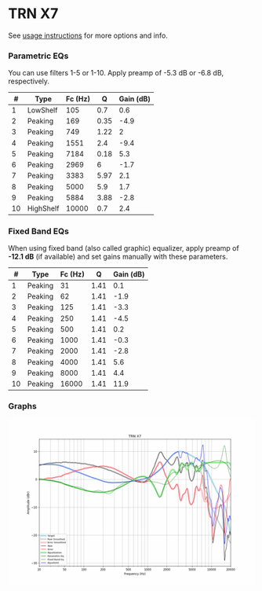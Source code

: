 # TRN X7
See [usage instructions](https://github.com/jaakkopasanen/AutoEq#usage) for more options and info.

### Parametric EQs
You can use filters 1-5 or 1-10. Apply preamp of -5.3 dB or -6.8 dB, respectively.

|   # | Type      |   Fc (Hz) |    Q |   Gain (dB) |
|-----|-----------|-----------|------|-------------|
|   1 | LowShelf  |       105 | 0.7  |         0.6 |
|   2 | Peaking   |       169 | 0.35 |        -4.9 |
|   3 | Peaking   |       749 | 1.22 |         2   |
|   4 | Peaking   |      1551 | 2.4  |        -9.4 |
|   5 | Peaking   |      7184 | 0.18 |         5.3 |
|   6 | Peaking   |      2969 | 6    |        -1.7 |
|   7 | Peaking   |      3383 | 5.97 |         2.1 |
|   8 | Peaking   |      5000 | 5.9  |         1.7 |
|   9 | Peaking   |      5884 | 3.88 |        -2.8 |
|  10 | HighShelf |     10000 | 0.7  |         2.4 |

### Fixed Band EQs
When using fixed band (also called graphic) equalizer, apply preamp of **-12.1 dB** (if available) and set gains manually with these parameters.

|   # | Type    |   Fc (Hz) |    Q |   Gain (dB) |
|-----|---------|-----------|------|-------------|
|   1 | Peaking |        31 | 1.41 |         0.1 |
|   2 | Peaking |        62 | 1.41 |        -1.9 |
|   3 | Peaking |       125 | 1.41 |        -3.3 |
|   4 | Peaking |       250 | 1.41 |        -4.5 |
|   5 | Peaking |       500 | 1.41 |         0.2 |
|   6 | Peaking |      1000 | 1.41 |        -0.3 |
|   7 | Peaking |      2000 | 1.41 |        -2.8 |
|   8 | Peaking |      4000 | 1.41 |         5.6 |
|   9 | Peaking |      8000 | 1.41 |         4.4 |
|  10 | Peaking |     16000 | 1.41 |        11.9 |

### Graphs
![](./TRN%20X7.png)

